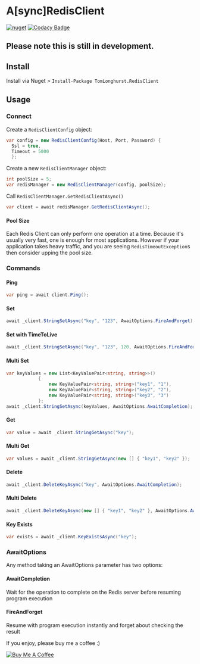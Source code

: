 # A[sync]RedisClient

[![nuget](https://img.shields.io/nuget/v/TomLonghurst.RedisClient.svg)](https://www.nuget.org/packages/TomLonghurst.RedisClient/)
[![Codacy Badge](https://api.codacy.com/project/badge/Grade/b692f8fbb14142d3ad8f9ccb65d0889c)](https://app.codacy.com/app/thomhurst/A-sync-RedisClient?utm_source=github.com&utm_medium=referral&utm_content=thomhurst/A-sync-RedisClient&utm_campaign=Badge_Grade_Dashboard)

## Please note this is still in development.

## Install

Install via Nuget > `Install-Package TomLonghurst.RedisClient`

## Usage

### Connect
Create a `RedisClientConfig` object:

```csharp
var config = new RedisClientConfig(Host, Port, Password) {
  Ssl = true, 
  Timeout = 5000
  };
```

Create a new `RedisClientManager` object:

```csharp
int poolSize = 5;
var redisManager = new RedisClientManager(config, poolSize);
```

Call `RedisClientManager.GetRedisClientAsync()`

```csharp
var client = await redisManager.GetRedisClientAsync();
```

#### Pool Size
Each Redis Client can only perform one operation at a time. Because it's usually very fast, one is enough for most applications.
However if your application takes heavy traffic, and you are seeing `RedisTimeoutException`s then consider upping the pool size. 

### Commands

#### Ping
```csharp
var ping = await client.Ping();
```

#### Set
```csharp
await _client.StringSetAsync("key", "123", AwaitOptions.FireAndForget);
```

#### Set with TimeToLive
```csharp
await _client.StringSetAsync("key", "123", 120, AwaitOptions.FireAndForget);
```

#### Multi Set
```csharp
var keyValues = new List<KeyValuePair<string, string>>()
            {
                new KeyValuePair<string, string>("key1", "1"),
                new KeyValuePair<string, string>("key2", "2"),
                new KeyValuePair<string, string>("key3", "3")
            };
await _client.StringSetAsync(keyValues, AwaitOptions.AwaitCompletion);
```
            
#### Get
```csharp
var value = await _client.StringGetAsync("key");
```

#### Multi Get
```csharp
var values = await _client.StringGetAsync(new [] { "key1", "key2" });
```

#### Delete
```csharp
await _client.DeleteKeyAsync("key", AwaitOptions.AwaitCompletion);
```

#### Multi Delete
```csharp
await _client.DeleteKeyAsync(new [] { "key1", "key2" }, AwaitOptions.AwaitCompletion);
```

#### Key Exists
```csharp
var exists = await _client.KeyExistsAsync("key");
```

### AwaitOptions
Any method taking an AwaitOptions parameter has two options:

#### AwaitCompletion
Wait for the operation to complete on the Redis server before resuming program execution

#### FireAndForget
Resume with program execution instantly and forget about checking the result

If you enjoy, please buy me a coffee :)

<a href="https://www.buymeacoffee.com/tomhurst" target="_blank"><img src="https://www.buymeacoffee.com/assets/img/custom_images/orange_img.png" alt="Buy Me A Coffee" style="height: auto !important;width: auto !important;" ></a>
